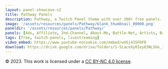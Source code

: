 ```yaml
---
layout: panel-showcase-v2 
title: Pathway Panels 
description: Pathway, a Twitch Panel theme with over 200+ free panels. 
image: '/assets/resources/panels/Pathway/blank_thumbnail_00000.png'
paneldir: '/assets/resources/panels/Pathway/'
panels: [Ads, Affiliate, 2nd-Channel, About-Me, Battle-Net, Artists, Background, ArtStation, Birthday, BTTV, Calendar, Blog, Charity, Chat-Rules, Clips, Channel-Points, Emotes, Fanmail, Donate, Editor, Friends, Games, Gear, FAQ, Hardware, Hive, Hall-of-Fame, Hall-of-Shame, Ko-Fi, Languages, Leaderboard, Links, Music, Mastadon, Merch, Mods, New-Channel, P.O, Partners, My-Shop, Sponsorships, Subscribe, Support, TikTok, Perks, Playlist, Pronouns, Rules]
tags: [free, twitch-panels, livestreaming]
video_embed: https://www.youtube-nocookie.com/embed/wVGj435FDF0
download: https://drive.google.com/drive/folders/1-5LaceXy0Iey83NL5Ue_il5J5S5fvXZv?usp=share_link
---
```


© 2023. This work is licensed under a [CC BY-NC 4.0 license](https://creativecommons.org/licenses/by-nc/4.0/).